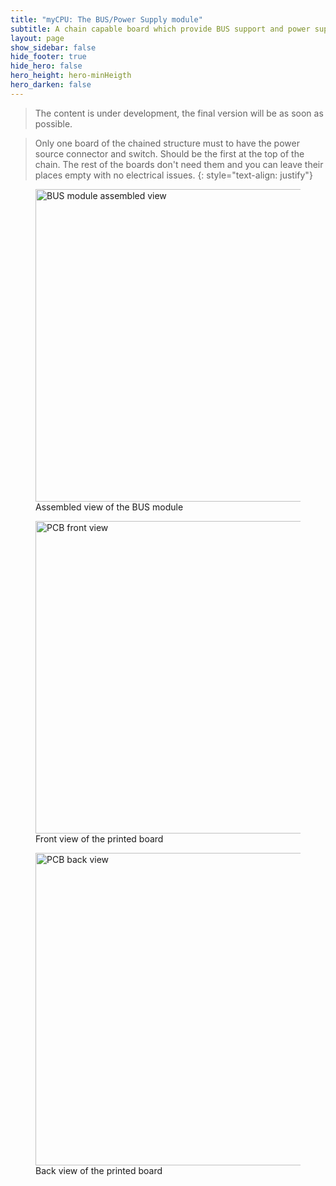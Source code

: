 ```yaml
---
title: "myCPU: The BUS/Power Supply module"
subtitle: A chain capable board which provide BUS support and power supply to modules
layout: page
show_sidebar: false
hide_footer: true
hide_hero: false
hero_height: hero-minHeigth
hero_darken: false
---
```

> The content is under development, the final version will be as soon as possible.

> Only one board of the chained structure must to have the power source connector and switch. Should be the first at the top of the chain. The rest of the boards don't need them and you can leave their places empty with no electrical issues.
{: style="text-align: justify"}
<figure class="center">
    <img src="{{ site.baseurl }}/img/mycpu/modules/bus/bus_power_module_assembled_min.png" alt="BUS module assembled view" title="Assembled view of the BUS module" width="500px">
    <figcaption>Assembled view of the BUS module</figcaption>
</figure>
<figure class="center">
    <img src="{{ site.baseurl }}/img/mycpu/modules/bus/bus_power_module_clear_front_min.png" alt="PCB front view" title="Front view of the printed board" width="500px">
    <figcaption>Front view of the printed board</figcaption>
</figure>
<figure class="center">
    <img src="{{ site.baseurl }}/img/mycpu/modules/bus/bus_power_module_clear_back_min.png" alt="PCB back view" title="Back view of the printed board" width="500px">
    <figcaption>Back view of the printed board</figcaption>
</figure>
